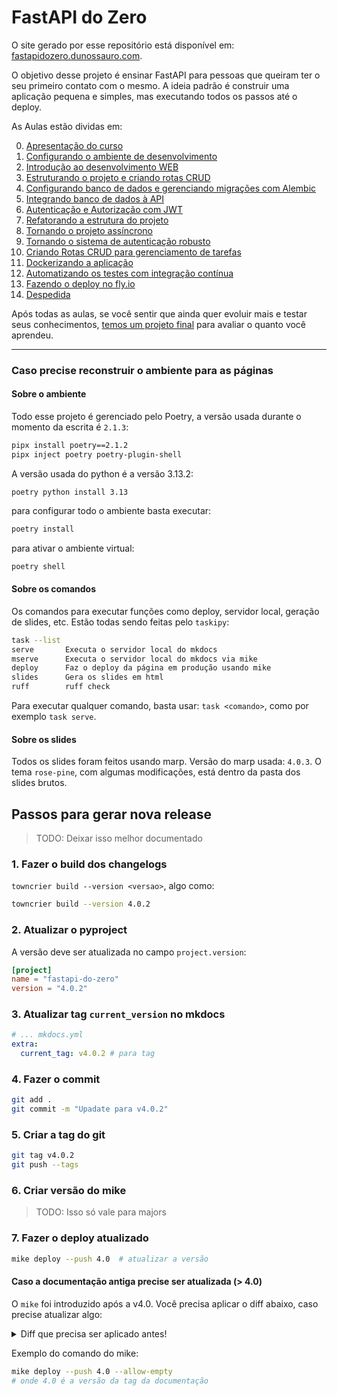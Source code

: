 # FastAPI do Zero

O site gerado por esse repositório está disponível em: [fastapidozero.dunossauro.com](https://fastapidozero.dunossauro.com).

O objetivo desse projeto é ensinar FastAPI para pessoas que queiram ter o seu primeiro contato com o mesmo. A ideia padrão é construir uma aplicação pequena e simples, mas executando todos os passos até o deploy.

As Aulas estão dividas em:

0. [Apresentação do curso](https://fastapidozero.dunossauro.com/)
1. [Configurando o ambiente de desenvolvimento](https://fastapidozero.dunossauro.com/estavel/01/)
2. [Introdução ao desenvolvimento WEB](https://fastapidozero.dunossauro.com/estavel/02/)
3. [Estruturando o projeto e criando rotas CRUD](https://fastapidozero.dunossauro.com/estavel/03/)
4. [Configurando banco de dados e gerenciando migrações com Alembic](https://fastapidozero.dunossauro.com/estavel/04/)
5. [Integrando banco de dados à API](https://fastapidozero.dunossauro.com/estavel/05/)
6. [Autenticação e Autorização com JWT](https://fastapidozero.dunossauro.com/estavel/06/)
7. [Refatorando a estrutura do projeto](https://fastapidozero.dunossauro.com/estavel/07/)
8. [Tornando o projeto assíncrono](https://fastapidozero.dunossauro.com/estavel/08/)
9. [Tornando o sistema de autenticação robusto](https://fastapidozero.dunossauro.com/estavel/09/)
10. [Criando Rotas CRUD para gerenciamento de tarefas](https://fastapidozero.dunossauro.com/estavel/10/)
11. [Dockerizando a aplicação](https://fastapidozero.dunossauro.com/estavel/11/)
12. [Automatizando os testes com integração contínua](https://fastapidozero.dunossauro.com/estavel/12/)
13. [Fazendo o deploy no fly.io](https://fastapidozero.dunossauro.com/estavel/13/)
14. [Despedida](https://fastapidozero.dunossauro.com/estavel/14/)

Após todas as aulas, se você sentir que ainda quer evoluir mais e testar seus conhecimentos, [temos
um projeto final](https://fastapidozero.dunossauro.com/estavel/15/) para avaliar o quanto você aprendeu.

---

### Caso precise reconstruir o ambiente para as páginas

#### Sobre o ambiente

Todo esse projeto é gerenciado pelo Poetry, a versão usada durante o momento da escrita é `2.1.3`:

```bash
pipx install poetry==2.1.2
pipx inject poetry poetry-plugin-shell
```

A versão usada do python é a versão 3.13.2:

```
poetry python install 3.13
```

para configurar todo o ambiente basta executar:

```bash
poetry install
```

para ativar o ambiente virtual:

```bash
poetry shell
```

#### Sobre os comandos

Os comandos para executar funções como deploy, servidor local, geração de slides, etc. Estão todas sendo feitas pelo `taskipy`:

```bash
task --list
serve       Executa o servidor local do mkdocs
mserve      Executa o servidor local do mkdocs via mike
deploy      Faz o deploy da página em produção usando mike
slides      Gera os slides em html
ruff        ruff check
```

Para executar qualquer comando, basta usar: `task <comando>`, como por exemplo `task serve`.

#### Sobre os slides

Todos os slides foram feitos usando marp. Versão do marp usada: `4.0.3`. O tema `rose-pine`, com algumas modificações, está dentro da pasta dos slides brutos.


## Passos para gerar nova release

> TODO: Deixar isso melhor documentado

### 1. Fazer o build dos changelogs

`towncrier build --version <versao>`, algo como:

```bash
towncrier build --version 4.0.2
```

### 2. Atualizar o pyproject

A versão deve ser atualizada no campo `project.version`:

```toml
[project]
name = "fastapi-do-zero"
version = "4.0.2"
```

### 3. Atualizar tag `current_version` no mkdocs

```yaml
# ... mkdocs.yml
extra:
  current_tag: v4.0.2 # para tag
```

### 4. Fazer o commit

```bash
git add .
git commit -m "Upadate para v4.0.2"
```

### 5. Criar a tag do git

```bash
git tag v4.0.2
git push --tags
```

### 6. Criar versão do mike

> TODO: Isso só vale para majors

### 7. Fazer o deploy atualizado

```bash
mike deploy --push 4.0  # atualizar a versão
```

#### Caso a documentação antiga precise ser atualizada (> 4.0)

O `mike` foi introduzido após a v4.0. Você precisa aplicar o diff abaixo, caso precise atualizar algo:

<details>

<summary> Diff que precisa ser aplicado antes!</summary>

```diff
diff --git a/mkdocs.yml b/mkdocs.yml
index 38c5b9f..7ed5c54 100644
--- a/mkdocs.yml
+++ b/mkdocs.yml
@@ -67,14 +67,6 @@ plugins:
       show_line_count: true
   - git-revision-date-localized
   - social
-  - with-pdf:
-      author: Eduardo Mendes (@dunossauro)
-      cover_title: FastAPI do zero
-      cover_subtitle: Uma introdução prática!
-      copyright: CC BY-NC-SA
-      toc_level: 6
-      enabled_if_env: ENABLE_PDF_EXPORT
-      toc_title: Índice
   - exclude:
       glob:
         - "wip.md"
@@ -115,6 +107,8 @@ extra:
       link: https://dunossauro.com
     - icon: simple/codeberg
       link: https://codeberg.org/dunossauro
+  version:
+    provider: mike
 
 hooks:
   - hooks/quiz_hook.py
```

</details>

Exemplo do comando do mike:

```bash
mike deploy --push 4.0 --allow-empty
# onde 4.0 é a versão da tag da documentação
```

